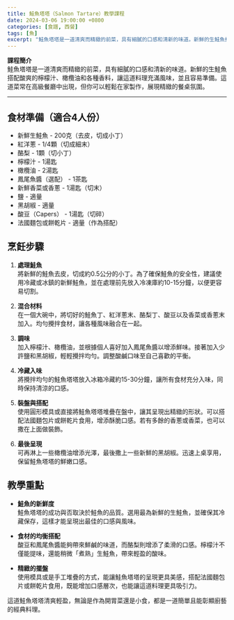 ```yaml
---
title: 鮭魚塔塔（Salmon Tartare）教學課程
date: 2024-03-06 19:00:00 +0800
categories: [食譜, 西餐]
tags: [魚] 
excerpt: "鮭魚塔塔是一道清爽而精緻的前菜，具有細膩的口感和清新的味道。新鮮的生鮭魚搭配酸爽的檸檬汁、橄欖油和各種香料，讓這道料理充滿風味，並且容易準備。這道菜常在高級餐廳中出現，但你可以輕鬆在家製作，展現精緻的餐桌氛圍"
---
```


**課程簡介**  
鮭魚塔塔是一道清爽而精緻的前菜，具有細膩的口感和清新的味道。新鮮的生鮭魚搭配酸爽的檸檬汁、橄欖油和各種香料，讓這道料理充滿風味，並且容易準備。這道菜常在高級餐廳中出現，但你可以輕鬆在家製作，展現精緻的餐桌氛圍。

---

## 食材準備（適合4人份）  
- 新鮮生鮭魚 - 200克（去皮，切成小丁）  
- 紅洋蔥 - 1/4顆（切成細末）  
- 酪梨 - 1顆（切小丁）  
- 檸檬汁 - 1湯匙  
- 橄欖油 - 2湯匙  
- 鳳尾魚醬（選配） - 1茶匙  
- 新鮮香菜或香蔥 - 1湯匙（切末）  
- 鹽 - 適量  
- 黑胡椒 - 適量  
- 酸豆（Capers） - 1湯匙（切碎）  
- 法國麵包或餅乾片 - 適量（作為搭配）

## 烹飪步驟

1. **處理鮭魚**  
   將新鮮的鮭魚去皮，切成約0.5公分的小丁。為了確保鮭魚的安全性，建議使用冷藏或冰鎮的新鮮鮭魚，並在處理前先放入冷凍庫約10-15分鐘，以便更容易切割。

2. **混合材料**  
   在一個大碗中，將切好的鮭魚丁、紅洋蔥末、酪梨丁、酸豆以及香菜或香蔥末加入。均勻攪拌食材，讓各種風味融合在一起。

3. **調味**  
   加入檸檬汁、橄欖油，並根據個人喜好加入鳳尾魚醬以增添鮮味。接著加入少許鹽和黑胡椒，輕輕攪拌均勻。調整酸鹹口味至自己喜歡的平衡。

4. **冷藏入味**  
   將攪拌均勻的鮭魚塔塔放入冰箱冷藏約15-30分鐘，讓所有食材充分入味，同時保持清涼的口感。

5. **裝盤與搭配**  
   使用圓形模具或直接將鮭魚塔塔堆疊在盤中，讓其呈現出精緻的形狀。可以搭配法國麵包片或餅乾片食用，增添酥脆口感。若有多餘的香蔥或香菜，也可以撒在上面做裝飾。

6. **最後呈現**  
   可再淋上一些橄欖油增添光澤，最後撒上一些新鮮的黑胡椒。迅速上桌享用，保留鮭魚塔塔的鮮嫩口感。

## 教學重點  
- **鮭魚的新鮮度**  
  鮭魚塔塔的成功與否取決於鮭魚的品質。選用最為新鮮的生鮭魚，並確保其冷藏保存，這樣才能呈現出最佳的口感與風味。

- **食材的均衡搭配**  
  酸豆和鳳尾魚醬能夠帶來鮮鹹的味道，而酪梨則增添了柔滑的口感。檸檬汁不僅能提味，還能稍微「煮熟」生鮭魚，帶來輕盈的酸味。

- **精緻的擺盤**  
  使用模具或是手工堆疊的方式，能讓鮭魚塔塔的呈現更具美感，搭配法國麵包片或餅乾片食用，既能增加口感層次，也能讓這道料理更具吸引力。

這道鮭魚塔塔清爽輕盈，無論是作為開胃菜還是小食，都是一道簡單且能彰顯廚藝的經典料理。
